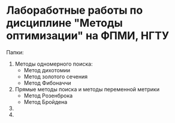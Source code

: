 # Лабоработные работы по дисциплине "Методы оптимизации" на ФПМИ, НГТУ

Папки:
1. Методы одномерного поиска: 
    * Метод дихотомии
    * Метод золотого сечения
    * Метод Фибоначчи
2. Прямые методы поиска и методы переменной метрики
    * Метод Розенброка
    * Метод Бройдена
3. 
4. 